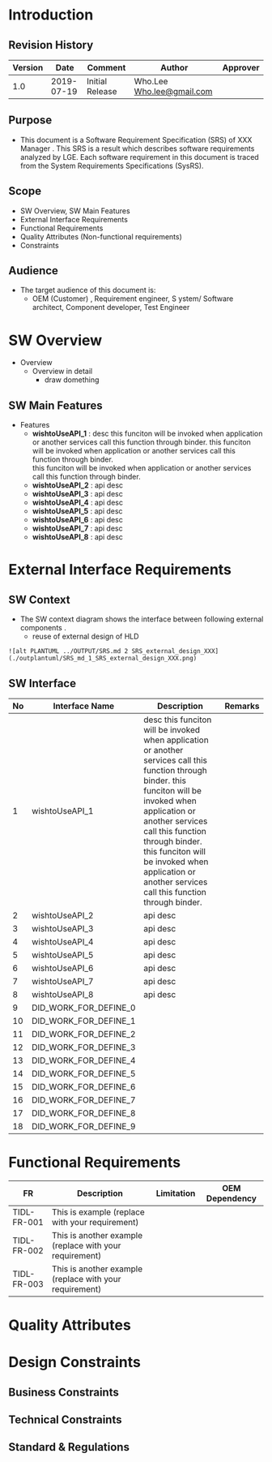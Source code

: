 
# Introduction
## Revision History
| Version | Date       | Comment         | Author                             | Approver |
| ------- | ---------- | --------------- | ---------------------------------- | -------- |
| 1.0     | 2019-07-19 | Initial Release | Who.Lee <Who.lee@gmail.com>        |          |

## Purpose
- This document is a Software Requirement Specification (SRS) of XXX Manager . This SRS is a result which describes software requirements analyzed by LGE. Each software requirement in this document is traced from the System Requirements Specifications (SysRS).

## Scope
- SW Overview, SW Main Features
- External Interface Requirements
- Functional Requirements
- Quality Attributes (Non-functional requirements)
- Constraints

## Audience
- The target audience of this document is:
	- OEM (Customer) , Requirement engineer, S ystem/ Software architect, Component developer, Test Engineer

# SW Overview
- Overview
	- Overview in detail
        - draw domething

## SW Main Features
- Features
    - **wishtoUseAPI_1** : desc this funciton will be invoked when application or another services call this function through binder. this funciton will be invoked when application or another services call this function through binder.<br> this funciton will be invoked when application or another services call this function through binder.
    - **wishtoUseAPI_2** : api desc
    - **wishtoUseAPI_3** : api desc
    - **wishtoUseAPI_4** : api desc
    - **wishtoUseAPI_5** : api desc
    - **wishtoUseAPI_6** : api desc
    - **wishtoUseAPI_7** : api desc
    - **wishtoUseAPI_8** : api desc

# External Interface Requirements
## SW Context
- The SW context diagram shows the interface between following external components .
    - reuse of external design of HLD

```
![alt PLANTUML ../OUTPUT/SRS.md 2 SRS_external_design_XXX](./outplantuml/SRS_md_1_SRS_external_design_XXX.png)
```

## SW Interface

|No | Interface Name |Description                                       |Remarks|
|---|----------------|--------------------------------------------------|-------|
| 1 | wishtoUseAPI_1 | desc this funciton will be invoked when application or another services call this function through binder. this funciton will be invoked when application or another services call this function through binder.<br> this funciton will be invoked when application or another services call this function through binder. |
| 2 | wishtoUseAPI_2 | api desc |
| 3 | wishtoUseAPI_3 | api desc |
| 4 | wishtoUseAPI_4 | api desc |
| 5 | wishtoUseAPI_5 | api desc |
| 6 | wishtoUseAPI_6 | api desc |
| 7 | wishtoUseAPI_7 | api desc |
| 8 | wishtoUseAPI_8 | api desc |
| 9 | DID_WORK_FOR_DEFINE_0 |  |
| 10 | DID_WORK_FOR_DEFINE_1 |  |
| 11 | DID_WORK_FOR_DEFINE_2 |  |
| 12 | DID_WORK_FOR_DEFINE_3 |  |
| 13 | DID_WORK_FOR_DEFINE_4 |  |
| 14 | DID_WORK_FOR_DEFINE_5 |  |
| 15 | DID_WORK_FOR_DEFINE_6 |  |
| 16 | DID_WORK_FOR_DEFINE_7 |  |
| 17 | DID_WORK_FOR_DEFINE_8 |  |
| 18 | DID_WORK_FOR_DEFINE_9 |  |

# Functional Requirements

| FR              | Description                                | Limitation | OEM Dependency |
| --------------- | ------------------------------------------ | ---------- | -------------- |
| TIDL-FR-001  | This is example (replace with your requirement)     |            |                |
| TIDL-FR-002  | This is another example  (replace with your requirement)  |            |                |
| TIDL-FR-003  | This is another example  (replace with your requirement)  |            |                |

# Quality Attributes

# Design Constraints
## Business Constraints

## Technical Constraints

## Standard & Regulations

